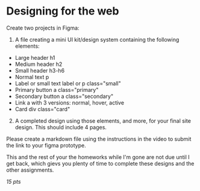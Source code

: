 # Designing for the web

Create two projects in Figma:

1. A file creating a mini UI kit/design system containing the following elements:
  * Large header h1
  * Medium header h2
  * Small header h3-h6
  * Normal text p
  * Label or small text label or p class="small"
  * Primary button a class="primary"
  * Secondary button a class="secondary"
  * Link a with 3 versions: normal, hover, active
  * Card div class="card"
2. A completed design using those elements, and more, for your final site design. This should include 4 pages.

Please create a markdown file using the instructions in the video to submit the link to your figma prototype.

This and the rest of your the homeworks while I'm gone are not due until I get back, which gievs you plenty 
of time to complete these designs and the other assignments.

_15 pts_
